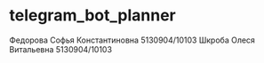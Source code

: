 # telegram_bot_planner
Федорова Софья Константиновна 5130904/10103
Шкроба Олеся Витальевна 5130904/10103
